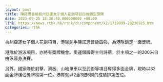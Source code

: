 ```yaml
---
layout: post
title: 陳諾思晉級杭州亞運女子個人花劍項目四強鎖定獎牌
date: 2023-09-25 18:30:40.000000000 +08:00
link: https://news.rthk.hk/rthk/ch/component/k2/1719999-20230925.htm
categories: rthk
---
```


杭州亞運女子個人花劍項目，港隊劍手陳諾思晉級四強，為港隊鎖定一面獎牌。

港隊於游泳項目，亦將有獎牌機會。奧運銀牌得主何詩蓓，於主項之一的200米自由泳晉身決賽。

另外，國家隊於射擊、滑板、山地單車以至武術等項目奪得多面金牌，現時以32面金牌穩佔獎牌榜第一位，港隊就以2金3銀6銅的成績排第五位。
